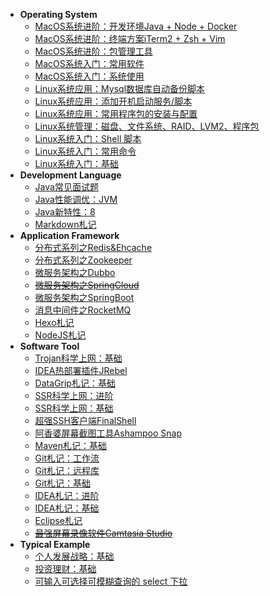 - **Operating System**
    - [MacOS系统进阶：开发环境Java + Node + Docker](source/_posts/os-mac-ide.md)
    - [MacOS系统进阶：终端方案iTerm2 + Zsh + Vim](source/_posts/os-mac-terminal.md)
    - [MacOS系统进阶：包管理工具](source/_posts/os-mac-package.md)
    - [MacOS系统入门：常用软件](source/_posts/os-mac-software.md)
    - [MacOS系统入门：系统使用](source/_posts/os-mac-basic.md)
    - [Linux系统应用：Mysql数据库自动备份脚本](source/_posts/os-linux-db-backup.md)
    - [Linux系统应用：添加开机启动服务/脚本](source/_posts/os-linux-script-powerboot.md)
    - [Linux系统应用：常用程序包的安装与配置](source/_posts/os-linux-packages-install.md)
    - [Linux系统管理：磁盘、文件系统、RAID、LVM2、程序包](source/_posts/os-linux-sysadmin-first.md)
    - [Linux系统入门：Shell 脚本](source/_posts/os-linux-shell.md)
    - [Linux系统入门：常用命令](source/_posts/os-linux-command.md)
    - [Linux系统入门：基础](source/_posts/os-linux-basic.md)
- **Development Language**
    - [Java常见面试题](source/_posts/dl-java-interview.md)
    - [Java性能调优：JVM](source/_posts/dl-java-jvm.md)
    - [Java新特性：8](source/_posts/dl-java-8.md)
    - [Markdown札记](source/_posts/dl-markdown.md)
- **Application Framework**
    - [分布式系列之Redis&Ehcache](source/_posts/af-redis.md)
    - [分布式系列之Zookeeper](source/_posts/af-zookeeper.md)
    - [微服务架构之Dubbo](source/_posts/dubbo.md)
    - <del>[微服务架构之SpringCloud](source/_posts/af-springcloud.md)</del>
    - [微服务架构之SpringBoot](source/_posts/af-springboot.md)
    - [消息中间件之RocketMQ](source/_posts/af-mq-rocketmq.md)
    - [Hexo札记](source/_posts/af-hexo.md)
    - [NodeJS札记](source/_posts/af-nodejs.md)
- **Software Tool**
    - [Trojan科学上网：基础](source/_posts/st-trojan-basic.md)
    - [IDEA热部署插件JRebel](source/_posts/st-jrebel-activate.md)
    - [DataGrip札记：基础](source/_posts/st-datagrip-basic.md)
    - [SSR科学上网：进阶](source/_posts/st-ssr-advanced.md)
    - [SSR科学上网：基础](source/_posts/st-ssr-basic.md)
    - [超强SSH客户端FinalShell](source/_posts/st-finalshell.md)
    - [阿香婆屏幕截图工具Ashampoo Snap](source/_posts/st-ashampoo-snap.md)
    - [Maven札记：基础](source/_posts/st-maven.md)
    - [Git札记：工作流](source/_posts/st-git-workflow.md)
    - [Git札记：远程库](source/_posts/st-git-remote.md)
    - [Git札记：基础](source/_posts/st-git-basic.md)
    - [IDEA札记：进阶](source/_posts/st-idea-advanced.md)
    - [IDEA札记：基础](source/_posts/st-idea-basic.md)
    - [Eclipse札记](source/_posts/st-eclipse.md)
    - <del>[最强屏幕录像软件Camtasia Studio](source/_posts/st-camtasia-studio.md)</del>
- **Typical Example**
    - [个人发展战略：基础](source/_posts/te-personal-development.md)
    - [投资理财：基础](source/_posts/te-investment-financing.md)
    - [可输入可选择可模糊查询的 select 下拉](source/_posts/te-select.md)
